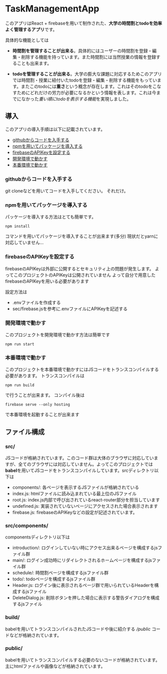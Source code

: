 # TaskManagementApp
このアプリはReact + firebaseを用いて制作された、**大学の時間割とtodoを効率よく管理するアプリ**です。<br>

具体的な機能としては

- **時間割を管理することが出来る**。具体的にはユーザーの時間割を登録・編集・削除する機能を持っています。また時間割には当然授業の情報を登録することも出来ます。

- **todoを管理することが出来る**。大学の膨大な課題に対応するためこのアプリでは時間割・授業に紐付いたtodoを登録・編集・削除する機能をもっています。またこのtodoには**重さ**という概念が存在します。これはそのtodoをこなすためにどれだけの労力が必要になるかという情報を表します。これは今までになかった*重い順にtodoを表示する機能*を実現しました。

## 導入

このアプリの導入手順は以下に記載されています。

- [githubからコードを入手する](###githubからコードを入手する)
- [npmを用いてパッケージを導入する](###npmを用いてパッケージを導入する)
- [firebaseのAPIKeyを設定する](###firebaseのAPIKeyを設定する)
- [開発環境で動かす](###開発環境で動かす)
- [本番環境で動かす](###本番環境で動かす)

### githubからコードを入手する
git cloneなどを用いてコードを入手してください。
それだけ。

### npmを用いてパッケージを導入する

パッケージを導入する方法はとても簡単です。
```
npm install
```
コマンドを用いてパッケージを導入することが出来ます(多分)
現状だとyarnに対応していません...

### firebaseのAPIKeyを設定する
firebaseのAPIKeyは外部に公開するとセキュリティ上の問題が発生します。
よってこのプロジェクトのAPIKeyは公開されていません
よって自分で用意したfirebaseのAPIKeyを用いる必要があります

設定方法は
- .envファイルを作成する
- sec/firebase.jsを参考に.envファイルにAPIKeyを記述する

### 開発環境で動かす
このプロジェクトを開発環境で動かす方法は簡単です
```
npm run start
```

### 本番環境で動かす
このプロジェクトを本番環境で動かすにはJSコードをトランスコンパイルする必要があります。
トランスコンパイルは
```
npm run build
```
で行うことが出来ます。
コンパイル後は
```
firebase serve --only hosting
```
で本番環境を起動することが出来ます


## ファイル構成

### src/
JSコードが格納されています。このコード群は大体のブラウザに対応していますが、全てのブラウザには対応していません。よってこのプロジェクトでは**babel**を用いてJSコードをトランスコンパイルしています。srcディレクトリ以下は
- components/: 各ページを表示するJSファイルが格納されている
- index.js: htmlファイルに読み込まれている最上位のJSファイル
- root.js: index.js内部で呼び出されているreact-router部分を担当しています
- undefined.js: 実装されていないページにアクセスされた場合表示されます
- firebase.js: firebaseのAPIKeyなどの設定が記述されています。

### src/components/
componentsディレクトリ以下は
- introduction/: ログインしていない時にアクセス出来るページを構成するjsファイル群
- main/: ログイン成功時にリダイレクトされるホームページを構成するjsファイル群
- schedule/: 時間割ページを構成するjsファイル群
- todo/: todoページを構成するjsファイル群
- Header.js: ログイン後に表示されるページ群で用いられているHeaderを構成するjsファイル
- DeleteDialog.js: 削除ボタンを押した場合に表示する警告ダイアログを構成するjsファイル

### build/
babelを用いてトランスコンパイルされたJSコードや後に紹介する */public* コードなどが格納されています。

### public/
babelを用いてトランスコンパイルする必要のないコードが格納されています。主にhtmlファイルや画像などが格納されています。

